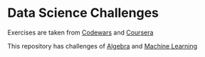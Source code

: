 # Data Science Challenges

Exercises are taken from [Codewars](https://www.codewars.com/) and [Coursera](https://www.coursera.org)

This repository has challenges of [Algebra](https://github.com/just-juanma/Codewars-Collaborative-Challenges/blob/main/Algebra/completed_algebra.md) and [Machine Learning](https://github.com/junam-py/DataScience-Challenges/tree/main/Machine%20Learning%20(Coursera))
